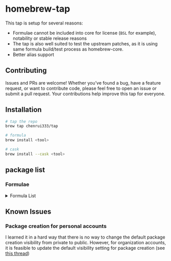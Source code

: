 # homebrew-tap

This tap is setup for several reasons:

- Formulae cannot be included into core for license (`BSL` for example), notability or stable release reasons
- The tap is also well suited to test the upstream patches, as it is using same formula build/test process as homebrew-core.
- Better alias support

## Contributing

Issues and PRs are welcome! Whether you’ve found a bug, have a feature request, or want to contribute code, please feel free to open an issue or submit a pull request. Your contributions help improve this tap for everyone.

## Installation

```bash
# tap the repo
brew tap chenrui333/tap

# formula
brew install <tool>

# cask
brew install --cask <tool>
```

## package list

### Formulae

<!-- FORMULAE-LIST-START -->
<details>
<summary>Formula List</summary>

- `addons-linter`
- `ai-context`
- `aiac`
- `aiken`
- `alacritty`
- `alejandra`
- `amoco`
- `aoc-cli`
- `apkeep`
- `arduino-language-server`
- `asciinema`
- `asm-lsp`
- `asmfmt`
- `astro-language-server`
- `autoflake`
- `autotools-language-server`
- `await`
- `awk-language-server`
- `awless`
- `azure-pipelines-language-server`
- `backport`
- `balcony`
- `blade-formatter`
- `blue`
- `blueutil-tui`
- `blush`
- `box`
- `brighterscript-formatter`
- `brotab`
- `brunette`
- `btczee`
- `bytebox`
- `cai`
- `cargo-geiger`
- `cargo-readme`
- `cargo-sort`
- `cargo-spellcheck`
- `carton`
- `castor`
- `cf-vault`
- `cloudlens`
- `cmdx`
- `cocainate`
- `codstts`
- `cohctl`
- `container2wasm`
- `crlfmt`
- `cueimports`
- `darker`
- `dbee`
- `dbin`
- `dblab`
- `dela`
- `dockerfilegraph`
- `duster`
- `dvm`
- `emoj`
- `emplace`
- `enola`
- `envtpl`
- `evans`
- `ferret`
- `fex`
- `fiona`
- `fixjson`
- `fkill-cli`
- `flow-editor`
- `flowgger`
- `fortitude`
- `gersemi`
- `gerust`
- `ghalint`
- `ghfetch`
- `gignr`
- `giq`
- `git-chglog`
- `git-vain`
- `gitlabform`
- `gitman`
- `glsl-analyzer`
- `go-junit-report`
- `goboscript`
- `gofakeit`
- `goimports-reviser`
- `gommit`
- `grcov`
- `gtree`
- `gtts`
- `hasha-cli`
- `hcldump`
- `hclgrep`
- `hclq`
- `hello`
- `hellwal`
- `hf`
- `horusec`
- `hostctl`
- `ip2d`
- `jetzig`
- `junit2html`
- `kaluma-cli`
- `kcl`
- `keyhunter`
- `leetgo`
- `lintnet`
- `llmdog`
- `llmpeg`
- `lola`
- `luaformatter`
- `lib-x`
- `libdivide`
- `mail-deduplicate`
- `mamediff`
- `mdbook-linkcheck`
- `mdsf`
- `mdslw`
- `mermaid-cli`
- `mfa`
- `minisign`
- `mitex`
- `mln`
- `mmemoji`
- `ni`
- `nocc`
- `np`
- `npkill`
- `nvrs`
- `ohy`
- `omekasy`
- `omnictl`
- `optivorbis`
- `otto`
- `oxbuild`
- `oxen`
- `pdfsyntax`
- `percollate`
- `pgdog`
- `pike`
- `pipeform`
- `plandex`
- `pls`
- `pluralith`
- `poop`
- `precompress`
- `prefligit`
- `projectable`
- `public-ollama-finder`
- `pyink`
- `pyment`
- `qnm`
- `r2md`
- `rabbitmq-message-ops`
- `rails-new`
- `ramda-cli`
- `rasterio`
- `reformat-gherkin`
- `refurb`
- `remark-cli`
- `resinator`
- `revanced-cli`
- `rpds-py`
- `rslocal`
- `rustfilt`
- `sarif-tools`
- `sato`
- `satty`
- `sdl_image`
- `sdl_mixer`
- `sdl_net`
- `sdl_ttf`
- `seamstress`
- `secco`
- `sheetui`
- `shiroa`
- `shopify-cli`
- `sig`
- `simdjzon`
- `sloctl`
- `spok`
- `surgeon`
- `tclint`
- `termtunnel`
- `terracove`
- `terraform-diff`
- `terraform-iam-policy-validator`
- `terraform`
- `terrap-cli`
- `terratag`
- `tfcmt`
- `tfmv`
- `tfreveal`
- `tfsort`
- `tftarget`
- `tftree`
- `tickrs`
- `tlint`
- `togomak`
- `token-cli`
- `toolctl`
- `tpm`
- `travelgrunt`
- `tun2proxy`
- `tuono`
- `twiggy`
- `usort`
- `venom`
- `vercel-serve`
- `vsg`
- `wallust`
- `werk`
- `xmlformatter`
- `yew-fmt`
- `yosay`
- `yuque-dl`
- `zero`
- `zig@0.11`
- `zig@0.12`
- `ziggy`
- `zigscient`
- `zlint`
- `zware`

</details>
<!-- FORMULAE-LIST-END -->

## Known Issues

### Package creation for personal accounts

I learned it in a hard way that there is no way to change the default package creation visibility from private to public.
However, for organization accounts, it is feasible to update the default visibility setting for package creation (see [this thread](https://github.com/orgs/community/discussions/65931#discussioncomment-7613551))
